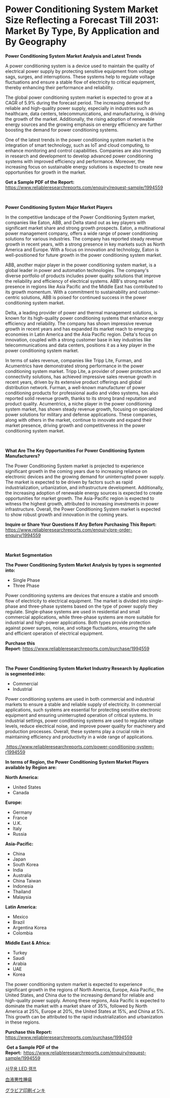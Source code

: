 <p><h1>Power Conditioning System Market Size Reflecting a Forecast Till 2031: Market By Type, By Application and By Geography</h1></p><p><strong>Power Conditioning System Market Analysis and Latest Trends</strong></p>
<p><p>A power conditioning system is a device used to maintain the quality of electrical power supply by protecting sensitive equipment from voltage sags, surges, and interruptions. These systems help to regulate voltage fluctuations and ensure a stable flow of electricity to critical equipment, thereby enhancing their performance and reliability.</p><p>The global power conditioning system market is expected to grow at a CAGR of 5.9% during the forecast period. The increasing demand for reliable and high-quality power supply, especially in industries such as healthcare, data centers, telecommunications, and manufacturing, is driving the growth of the market. Additionally, the rising adoption of renewable energy sources and the growing emphasis on energy efficiency are further boosting the demand for power conditioning systems.</p><p>One of the latest trends in the power conditioning system market is the integration of smart technology, such as IoT and cloud computing, to enhance monitoring and control capabilities. Companies are also investing in research and development to develop advanced power conditioning systems with improved efficiency and performance. Moreover, the increasing focus on sustainable energy solutions is expected to create new opportunities for growth in the market.</p></p>
<p><strong>Get a Sample PDF of the Report:&nbsp;</strong> <a href="https://www.reliableresearchreports.com/enquiry/request-sample/1994559">https://www.reliableresearchreports.com/enquiry/request-sample/1994559</a></p>
<p>&nbsp;</p>
<p><strong>Power Conditioning System Major Market Players</strong></p>
<p><p>In the competitive landscape of the Power Conditioning System market, companies like Eaton, ABB, and Delta stand out as key players with significant market share and strong growth prospects. Eaton, a multinational power management company, offers a wide range of power conditioning solutions for various industries. The company has reported steady revenue growth in recent years, with a strong presence in key markets such as North America and Europe. With a focus on innovation and technology, Eaton is well-positioned for future growth in the power conditioning system market.</p><p>ABB, another major player in the power conditioning system market, is a global leader in power and automation technologies. The company's diverse portfolio of products includes power quality solutions that improve the reliability and efficiency of electrical systems. ABB's strong market presence in regions like Asia Pacific and the Middle East has contributed to its growth momentum. With a commitment to sustainability and customer-centric solutions, ABB is poised for continued success in the power conditioning system market.</p><p>Delta, a leading provider of power and thermal management solutions, is known for its high-quality power conditioning systems that enhance energy efficiency and reliability. The company has shown impressive revenue growth in recent years and has expanded its market reach to emerging economies in Latin America and the Asia Pacific region. Delta's focus on innovation, coupled with a strong customer base in key industries like telecommunications and data centers, positions it as a key player in the power conditioning system market.</p><p>In terms of sales revenue, companies like Tripp Lite, Furman, and Acumentrics have demonstrated strong performance in the power conditioning system market. Tripp Lite, a provider of power protection and connectivity solutions, has achieved impressive sales revenue growth in recent years, driven by its extensive product offerings and global distribution network. Furman, a well-known manufacturer of power conditioning products for professional audio and video systems, has also reported solid revenue growth, thanks to its strong brand reputation and product quality. Acumentrics, a niche player in the power conditioning system market, has shown steady revenue growth, focusing on specialized power solutions for military and defense applications. These companies, along with others in the market, continue to innovate and expand their market presence, driving growth and competitiveness in the power conditioning system market.</p></p>
<p>&nbsp;</p>
<p><strong>What Are The Key Opportunities For Power Conditioning System Manufacturers?</strong></p>
<p><p>The Power Conditioning System market is projected to experience significant growth in the coming years due to increasing reliance on electronic devices and the growing demand for uninterrupted power supply. The market is expected to be driven by factors such as rapid industrialization, urbanization, and infrastructure development. Additionally, the increasing adoption of renewable energy sources is expected to create opportunities for market growth. The Asia-Pacific region is expected to witness the highest growth, attributed to increasing investments in power infrastructure. Overall, the Power Conditioning System market is expected to show robust growth and innovation in the coming years.</p></p>
<p><strong>Inquire or Share Your Questions If Any Before Purchasing This Report:</strong> <a href="https://www.reliableresearchreports.com/enquiry/pre-order-enquiry/1994559">https://www.reliableresearchreports.com/enquiry/pre-order-enquiry/1994559</a></p>
<p>&nbsp;</p>
<p><strong>Market Segmentation</strong></p>
<p><strong>The Power Conditioning System Market Analysis by types is segmented into:</strong></p>
<p><ul><li>Single Phase</li><li>Three Phase</li></ul></p>
<p><p>Power conditioning systems are devices that ensure a stable and smooth flow of electricity to electrical equipment. The market is divided into single-phase and three-phase systems based on the type of power supply they regulate. Single-phase systems are used in residential and small commercial applications, while three-phase systems are more suitable for industrial and high-power applications. Both types provide protection against power surges, noise, and voltage fluctuations, ensuring the safe and efficient operation of electrical equipment.</p></p>
<p><strong>Purchase this Report:&nbsp;</strong><a href="https://www.reliableresearchreports.com/purchase/1994559">https://www.reliableresearchreports.com/purchase/1994559</a></p>
<p>&nbsp;</p>
<p><strong>The Power Conditioning System Market Industry Research by Application is segmented into:</strong></p>
<p><ul><li>Commercial</li><li>Industrial</li></ul></p>
<p><p>Power conditioning systems are used in both commercial and industrial markets to ensure a stable and reliable supply of electricity. In commercial applications, such systems are essential for protecting sensitive electronic equipment and ensuring uninterrupted operation of critical systems. In industrial settings, power conditioning systems are used to regulate voltage levels, reduce electrical noise, and improve power quality for machinery and production processes. Overall, these systems play a crucial role in maintaining efficiency and productivity in a wide range of applications.</p></p>
<p><a href="https://www.reliableresearchreports.com/power-conditioning-system-r1994559">&nbsp;https://www.reliableresearchreports.com/power-conditioning-system-r1994559</a></p>
<p><strong>In terms of Region, the Power Conditioning System Market Players available by Region are:</strong></p>
<p>
    <p> <strong> North America: </strong>
        <ul>
            <li>United States</li>
            <li>Canada</li>
        </ul>
        </p> 
    <p> <strong> Europe: </strong>
        <ul>
            <li>Germany</li>
            <li>France</li>
            <li>U.K.</li>
            <li>Italy</li>
            <li>Russia</li>
        </ul>
        </p> 
    <p> <strong> Asia-Pacific: </strong>
        <ul>
            <li>China</li>
            <li>Japan</li>
            <li>South Korea</li>
            <li>India</li>
            <li>Australia</li>
            <li>China Taiwan</li>
            <li>Indonesia</li>
            <li>Thailand</li>
            <li>Malaysia</li>
        </ul>
        </p> 
    <p> <strong> Latin America: </strong>
        <ul>
            <li>Mexico</li>
            <li>Brazil</li>
            <li>Argentina Korea</li>
            <li>Colombia</li>
        </ul>
        </p> 
    <p> <strong> Middle East & Africa: </strong>
        <ul>
            <li>Turkey</li>
            <li>Saudi</li>
            <li>Arabia</li>
            <li>UAE</li>
            <li>Korea</li>
        </ul>
    </p>
    </p>
<p><p>The power conditioning system market is expected to experience significant growth in the regions of North America, Europe, Asia Pacific, the United States, and China due to the increasing demand for reliable and high-quality power supply. Among these regions, Asia Pacific is expected to dominate the market with a market share of 35%, followed by North America at 25%, Europe at 20%, the United States at 15%, and China at 5%. This growth can be attributed to the rapid industrialization and urbanization in these regions.</p></p>
<p><strong>Purchase this Report: </strong><a href="https://www.reliableresearchreports.com/purchase/1994559">https://www.reliableresearchreports.com/purchase/1994559</a></p>
<p>&nbsp;<strong>Get a Sample PDF of the Report:&nbsp;&nbsp;</strong><a href="https://www.reliableresearchreports.com/enquiry/request-sample/1994559">https://www.reliableresearchreports.com/enquiry/request-sample/1994559</a></p>
<p><strong></strong></p>
<p><p><a href="https://medium.com/@munchkin678568/%EC%82%AC%EB%AC%B4%EC%8B%A4-led-%EB%9E%A8%ED%94%84-%EC%8B%9C%EC%9E%A5-%EA%B7%9C%EB%AA%A8-%EC%8B%9C%EC%9E%A5-%EC%A0%84%EB%A7%9D-%EB%B0%8F-%EC%8B%9C%EC%9E%A5-%EC%98%88%EC%B8%A1-2024%EB%85%84%EB%B6%80%ED%84%B0-2031%EB%85%84%EA%B9%8C%EC%A7%80-651b8aab4814">사무용 LED 램프</a></p><p><a href="https://medium.com/@chrispcreem58/%E8%A1%80%E6%B6%B2%E5%AD%A6%E7%9A%84%E6%82%AA%E6%80%A7%E7%96%BE%E6%82%A3%E5%B8%82%E5%A0%B4-%E5%B8%82%E5%A0%B4cagr-%E5%B8%82%E5%A0%B4%E5%8B%95%E5%90%91-%E6%88%90%E9%95%B7%E6%88%A6%E7%95%A5%E3%81%AB%E9%96%A2%E3%81%99%E3%82%8B%E6%B4%9E%E5%AF%9F-0714751a02c3">血液悪性腫瘍</a></p><p><a href="https://medium.com/@isabeleterson7845/%E3%82%B0%E3%83%A9%E3%83%93%E3%82%A2%E5%8D%B0%E5%88%B7%E3%82%A4%E3%83%B3%E3%82%AD%E5%B8%82%E5%A0%B4%E3%81%AE%E5%88%86%E6%9E%90-%E3%81%9D%E3%81%AEcagr-%E5%B8%82%E5%A0%B4%E3%82%BB%E3%82%B0%E3%83%A1%E3%83%B3%E3%83%86%E3%83%BC%E3%82%B7%E3%83%A7%E3%83%B3-%E3%81%8A%E3%82%88%E3%81%B3%E3%82%B0%E3%83%AD%E3%83%BC%E3%83%90%E3%83%AB%E7%94%A3%E6%A5%AD%E6%A6%82%E8%A6%81-3bfa1a9a96a1">グラビア印刷インキ</a></p></p>